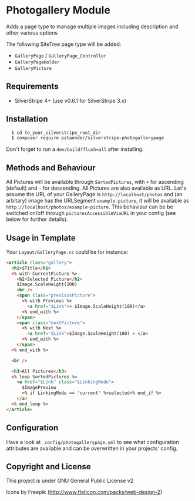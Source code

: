 # Photogallery Module

Adds a page type to manage multiple images including description and other various options

The following SiteTree page type will be added:

  * `GalleryPage` / `GalleryPage_Controller`
  * `GalleryPageHolder`
  * `GalleryPicture`

## Requirements

  * SilverStripe 4+ (use v0.6.1 for SilverStripe 3.x)

## Installation

```sh
  $ cd to_your_silverstripe_root_dir
  $ composer require pstaender/silverstripe-photogallerypage
```

Don't forget to run a `dev/build?flush=all` after installing.

## Methods and Behaviour

All Pictures will be available through `SortedPictures`, with `+` for ascending (default) and `-` for descending. All Pictures are also available as URL. Let's assume the URL of your GalleryPage is `http://localhost/photos` and (an arbitary) image has the URLSegment `example-picture`, it will be available as `http://localhost/photos/example-picture`. This behaviour can be be switched on/off through `picturesAccessibleViaURL` in your config (see below for further details).

## Usage in Template

Your `Layout/GalleryPage.ss` could be for instance:

```html
<article class="gallery">
  <h1>$Title</h1>
  <% with CurrentPicture %>
    <h2>Selected Picture</h2>
    $Image.ScaleHeight(200)
    <br />
    <span class="previousPicture">
      <% with Previous %>
        <a href="$Link">« $Image.ScaleHeight(100)</a>
      <% end_with %>
    </span>
    <span class="nextPicture">
      <% with Next %>
        <a href="$Link">$Image.ScaleHeight(100) » </a>
      <% end_with %>
    </span>
  <% end_with %>

  <br />

  <h3>All Pictures</h3>
  <% loop SortedPictures %>
    <a href="$Link" class="$LinkingMode">
      $ImagePreview
      <% if LinkingMode == 'current' %>selected<% end_if %>
    </a>
  <% end_loop %>
</article>
```

## Configuration

Have a look at `_config/photogallerypage.yml` to see what configuration attributes are available and can be overwritten in your projects' config.

## Copyright and License

This project is under GNU General Public License v2

Icons by Freepik (http://www.flaticon.com/packs/web-design-2)
